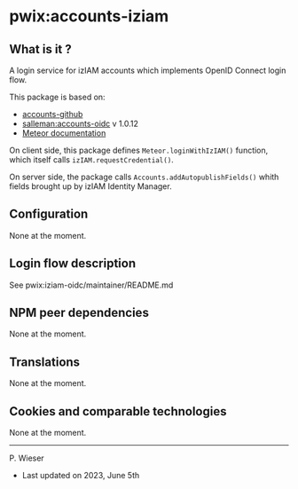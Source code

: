 # pwix:accounts-iziam

## What is it ?

A login service for izIAM accounts which implements OpenID Connect login flow.

This package is based on:

- [accounts-github](https://github.com/meteor/meteor/tree/devel/packages/accounts-github)
- [salleman:accounts-oidc](https://github.com/salleman33/meteor-accounts-oidc/tree/master/packages/switch_accounts-oidc) v 1.0.12
- [Meteor documentation](https://docs.meteor.com/api/accounts#Meteor-loginWith%3CExternalService%3E)

On client side, this package defines `Meteor.loginWithIzIAM()` function, which itself calls `izIAM.requestCredential()`.

On server side, the package calls `Accounts.addAutopublishFields()` whith fields brought up by izIAM Identity Manager.

## Configuration

None at the moment.

## Login flow description

See pwix:iziam-oidc/maintainer/README.md

## NPM peer dependencies

None at the moment.

## Translations

None at the moment.

## Cookies and comparable technologies

None at the moment.

---
P. Wieser
- Last updated on 2023, June 5th
